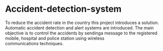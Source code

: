 # Accident-detection-system
To reduce the accident rate in the country this project introduces a solution. Automatic accident detection and alert systems are introduced. The main objective is to control the accidents by sendinga message to the registered mobile, hospital and police station using wireless communications techniques.
